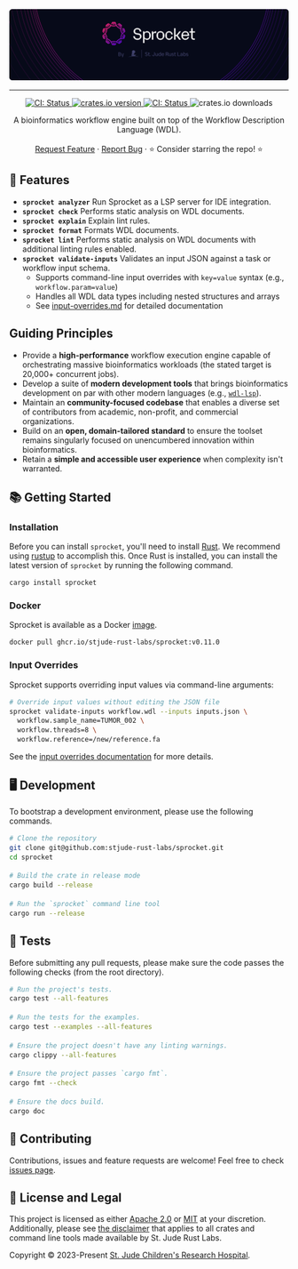 <img style="margin: 0px" alt="Repository Header Image" src="./assets/repo-header.png" />
<hr/>

<p align="center">
  <p align="center">
    <a href="https://github.com/stjude-rust-labs/sprocket/actions/workflows/CI.yml" target="_blank">
      <img alt="CI: Status" src="https://github.com/stjude-rust-labs/sprocket/actions/workflows/CI.yml/badge.svg" />
    </a>
    <a href="https://crates.io/crates/sprocket" target="_blank">
      <img alt="crates.io version" src="https://img.shields.io/crates/v/sprocket">
    </a>
    <a href="https://rustseq.zulipchat.com" target="_blank">
      <img alt="CI: Status" src="https://img.shields.io/badge/chat-%23workflows--bin--sprocket-blue?logo=zulip&logoColor=f6f6f6" />
    </a>
    <img alt="crates.io downloads" src="https://img.shields.io/crates/d/sprocket">
  </p>

  <p align="center">
    A bioinformatics workflow engine built on top of the Workflow Description Language (WDL).
    <br />
    <br />
    <a href="https://github.com/stjude-rust-labs/sprocket/issues/new?assignees=&title=Descriptive%20Title&labels=enhancement">Request Feature</a>
    ·
    <a href="https://github.com/stjude-rust-labs/sprocket/issues/new?assignees=&title=Descriptive%20Title&labels=bug">Report Bug</a>
    ·
    ⭐ Consider starring the repo! ⭐
    <br />
  </p>
</p>

## 🎨 Features

- **`sprocket analyzer`** Run Sprocket as a LSP server for IDE integration.
- **`sprocket check`** Performs static analysis on WDL documents.
- **`sprocket explain`** Explain lint rules.
- **`sprocket format`** Formats WDL documents.
- **`sprocket lint`** Performs static analysis on WDL documents with additional
  linting rules enabled.
- **`sprocket validate-inputs`** Validates an input JSON against a task or workflow input schema.
  - Supports command-line input overrides with `key=value` syntax (e.g., `workflow.param=value`)
  - Handles all WDL data types including nested structures and arrays
  - See [input-overrides.md](docs/input-overrides.md) for detailed documentation

## Guiding Principles

- Provide a **high-performance** workflow execution engine capable of
  orchestrating massive bioinformatics workloads (the stated target is 20,000+
  concurrent jobs).
- Develop a suite of **modern development tools** that brings bioinformatics
  development on par with other modern languages (e.g.,
  [`wdl-lsp`](https://github.com/stjude-rust-labs/wdl/tree/main/wdl-lsp)).
- Maintain an **community-focused codebase** that enables a diverse set of
  contributors from academic, non-profit, and commercial organizations.
- Build on an **open, domain-tailored standard** to ensure the toolset remains
  singularly focused on unencumbered innovation within bioinformatics.
- Retain a **simple and accessible user experience** when complexity isn't warranted.

## 📚 Getting Started

### Installation

Before you can install `sprocket`, you'll need to install
[Rust](https://www.rust-lang.org/). We recommend using [rustup](https://rustup.rs/) to accomplish this. Once Rust is installed, you can install the latest version of `sprocket` by
running the following command.

```bash
cargo install sprocket
```

### Docker

Sprocket is available as a Docker [image](https://github.com/stjude-rust-labs/sprocket/pkgs/container/sprocket).

```bash
docker pull ghcr.io/stjude-rust-labs/sprocket:v0.11.0
```

### Input Overrides

Sprocket supports overriding input values via command-line arguments:

```bash
# Override input values without editing the JSON file
sprocket validate-inputs workflow.wdl --inputs inputs.json \
  workflow.sample_name=TUMOR_002 \
  workflow.threads=8 \
  workflow.reference=/new/reference.fa
```

See the [input overrides documentation](docs/input-overrides.md) for more details.

## 🖥️ Development

To bootstrap a development environment, please use the following commands.

```bash
# Clone the repository
git clone git@github.com:stjude-rust-labs/sprocket.git
cd sprocket

# Build the crate in release mode
cargo build --release

# Run the `sprocket` command line tool
cargo run --release
```

## 🚧️ Tests

Before submitting any pull requests, please make sure the code passes the
following checks (from the root directory).

```bash
# Run the project's tests.
cargo test --all-features

# Run the tests for the examples.
cargo test --examples --all-features

# Ensure the project doesn't have any linting warnings.
cargo clippy --all-features

# Ensure the project passes `cargo fmt`.
cargo fmt --check

# Ensure the docs build.
cargo doc
```

## 🤝 Contributing

Contributions, issues and feature requests are welcome! Feel free to check
[issues page](https://github.com/stjude-rust-labs/sprocket/issues).

## 📝 License and Legal

This project is licensed as either [Apache 2.0][license-apache] or
[MIT][license-mit] at your discretion. Additionally, please see [the
disclaimer](https://github.com/stjude-rust-labs#disclaimer) that applies to all
crates and command line tools made available by St. Jude Rust Labs.

Copyright © 2023-Present [St. Jude Children's Research Hospital](https://github.com/stjude).

[license-apache]: https://github.com/stjude-rust-labs/sprocket/blob/main/LICENSE-APACHE
[license-mit]: https://github.com/stjude-rust-labs/sprocket/blob/main/LICENSE-MIT
